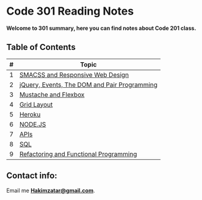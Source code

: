 # Code 301 Reading Notes

**Welcome to 301 summary, here you can find notes about Code 201 class.**


## Table of Contents

\# | Topic 
--- | ---
1 | [SMACSS and Responsive Web Design](301/read01)
2 | [jQuery, Events, The DOM and Pair Programming](301/read02)
3 | [Mustache and Flexbox](301/read03)
4 | [Grid Layout](301/read04)
5 | [Heroku](301/read05)
6 | [NODE.JS](301/read06)
7 | [APIs](301/read07)
8 | [SQL](301/read08)
9 | [Refactoring and Functional Programming](301/read09)



## Contact info:
Email me **Hakimzatar@gmail.com**.
